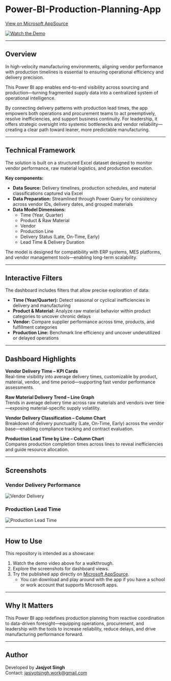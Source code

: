 # Power-BI-Production-Planning-App  

[View on Microsoft AppSource](https://appsource.microsoft.com/en-us/product/power-bi/dhyeyconsultingservicespvtltd1584430919382.production-planning?tab=Overview)  

[![Watch the Demo](https://img.youtube.com/vi/VSeceKOgYBc/0.jpg)](https://youtu.be/VSeceKOgYBc?si=vhPelOCUMnym0NJE)  

---

## Overview  

In high-velocity manufacturing environments, aligning vendor performance with production timelines is essential to ensuring operational efficiency and delivery precision.  

This Power BI app enables end-to-end visibility across sourcing and production—turning fragmented supply data into a centralized system of operational intelligence.  

By connecting delivery patterns with production lead times, the app empowers both operations and procurement teams to act preemptively, resolve inefficiencies, and support business continuity. For leadership, it offers strategic oversight into systemic bottlenecks and vendor reliability—creating a clear path toward leaner, more predictable manufacturing.  

---

## Technical Framework  

The solution is built on a structured Excel dataset designed to monitor vendor performance, raw material logistics, and production execution.  

**Key components:**  
- **Data Source:** Delivery timelines, production schedules, and material classifications captured via Excel  
- **Data Preparation:** Streamlined through Power Query for consistency across vendor IDs, delivery dates, and grouped materials  
- **Data Model Dimensions:**  
  - Time (Year, Quarter)  
  - Product & Raw Material  
  - Vendor  
  - Production Line  
  - Delivery Status (Late, On-Time, Early)  
  - Lead Time & Delivery Duration  

The model is designed for compatibility with ERP systems, MES platforms, and vendor management tools—enabling long-term scalability.  

---

## Interactive Filters  

The dashboard includes filters that allow precise exploration of data:  
- **Time (Year/Quarter):** Detect seasonal or cyclical inefficiencies in delivery and manufacturing  
- **Product & Material:** Analyze raw material behavior within product categories to uncover chronic delays  
- **Vendor:** Compare supplier performance across time, products, and fulfillment categories  
- **Production Line:** Benchmark line efficiency and uncover underutilized or delayed operations  

---

## Dashboard Highlights  

**Vendor Delivery Time – KPI Cards**  
Real-time visibility into average delivery times, customizable by product, material, vendor, and time period—supporting fast vendor performance assessments.  

**Raw Material Delivery Trend – Line Graph**  
Trends in average delivery time across raw materials and vendors over time—exposing material-specific supply volatility.  

**Vendor Delivery Classification – Column Chart**  
Breakdown of delivery punctuality (Late, On-Time, Early) across the vendor base—enabling compliance tracking and contract evaluation.  

**Production Lead Time by Line – Column Chart**  
Compares production completion times across lines to reveal inefficiencies and guide resource allocation.  

---

## Screenshots  

### Vendor Delivery Performance  
![Vendor Delivery](https://github.com/SuperfiedStudd/Power-BI-Production-Planning-App/blob/main/docs/vendor_delivery.png?raw=true)  

### Production Lead Time  
![Production Lead Time](https://github.com/SuperfiedStudd/Power-BI-Production-Planning-App/blob/main/docs/production_leadtime.png?raw=true)  

---

## How to Use  

This repository is intended as a showcase:  
1. Watch the demo video above for a walkthrough.  
2. Explore the screenshots for dashboard views.  
3. Try the published app directly on [Microsoft AppSource](https://appsource.microsoft.com/en-us/product/power-bi/dhyeyconsultingservicespvtltd1584430919382.production-planning?tab=Overview).  
   - You can download and play around with the app if you have a school or work account that supports Microsoft apps.  

---

## Why It Matters  

This Power BI app redefines production planning from reactive coordination to data-driven foresight—equipping operations, procurement, and leadership with the tools to increase reliability, reduce delays, and drive manufacturing performance forward.  

---

## Author  

Developed by **Jasjyot Singh**  
Contact: jasjyotsingh.work@gmail.com  
